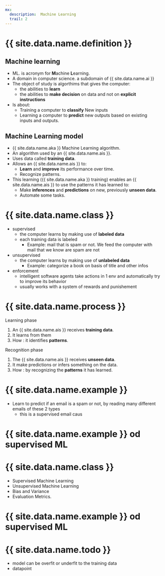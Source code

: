 ```yaml
---
mx:
  description:  Machine Learning
  trail: 2
---
```


# {{ site.data.name.definition }}

## Machine learning
- ML. is acronym for **M**achine **L**earning.
- A domain in computer science. a subdomain of {{ site.data.name.ai }}
- The object of study is algorthims that gives the computer:
  - the abilities to **learn**
  - the abilities to **make decision** on data and not on **explicit instructions**
- Is about:
  - Training a computer to **classify** New inputs
  - Learning a computer to **predict** new outputs based on existing inputs and outputs.  

## Machine Learning model
- {{ site.data.name.aka }} Machine Learning algorithm.
- An algorithm used by an {{ site.data.name.ais }}.
- Uses data called **training data**.
- Allows an {{ site.data.name.ais }} to:
  - **Learn** and **improve** its performance over time. 
  - Recognize patterns.
- This learning ({{ site.data.name.aka }} training) enables an {{ site.data.name.ais }} to use the patterns it has learned to:
  - Make **inferences** and **predictions**  on new, previously **unseen data**.
  - Automate some tasks.

# {{ site.data.name.class }}
- supervised
  - the computer learns by making use of **labeled data**
  - each training data is labeled
    - Example: mail that is spam or not. We feed the computer with mail that we know are spam are not
- unsupervised
  - the computer learns by making use of **unlabeled data**
    - Example: categorize a book on basis of title and other infos
- enforcement
  - intelligent software agents take actions in 1 env and automatically try to improve its behavior
  - usually works with a system of rewards and punishement

# {{ site.data.name.process }}
Learning phase
1. An {{ site.data.name.ais }} receives **training data**. 
1. It learns from them
1. How : it identifies **patterns**.

Recognition phase
1. The {{ site.data.name.ais }} receives **unseen data**. 
1. It make predictions or infers something on the data.
1. How : by recognizing the **patterns** it has learned.

# {{ site.data.name.example }}
- Learn to predict if an email is a spam or not, by reading many different emails of these 2 types
  - this is a supervised email caus 

# {{ site.data.name.example }} od supervised ML

# {{ site.data.name.class }}
- Supervised Machine Learning
- Unsupervised Machine Learning
- Bias and Variance
- Evaluation Metrics.

# {{ site.data.name.example }} od supervised ML

# {{ site.data.name.todo }}
- model can be overfit or underfit to the training data
- datapoint
